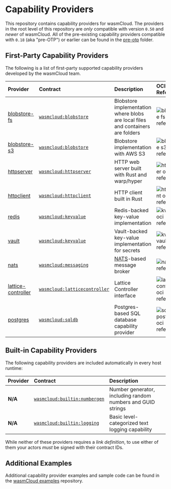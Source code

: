 # Capability Providers

This repository contains capability providers for wasmCloud. The providers 
in the root level of this repository are _only_ compatible with version `0.50`
and _newer_ of wasmCloud. All of the pre-existing capability providers compatible
with `0.18` (aka "pre-OTP") or earlier can be found in the [pre-otp](./pre-otp) folder.

## First-Party Capability Providers
The following is a list of first-party supported capability providers developed by the
wasmCloud team.

| Provider | Contract | Description | OCI Reference <img style="width: 250px" align="right" />  |
| :--- | :--- | :--- | :--- |
| [blobstore-fs](./blobstore-fs) | [`wasmcloud:blobstore`](https://github.com/wasmCloud/interfaces/tree/main/blobstore-fs) | Blobstore implementation where blobs are local files and containers are folders | <img alt='blobstore fs oci reference' src='https://img.shields.io/endpoint?url=https%3A%2F%2Fproud-bird-4896.cosmonic.io%2Fblobstore-fs' />
| [blobstore-s3](./blobstore-s3) | [`wasmcloud:blobstore`](https://github.com/wasmCloud/interfaces/tree/main/blobstore-s3) | Blobstore implementation with AWS S3 | <img alt='blobstore s3 oci reference' src='https://img.shields.io/endpoint?url=https%3A%2F%2Fproud-bird-4896.cosmonic.io%2Fblobstore-s3' />
| [httpserver](./httpserver-rs) | [`wasmcloud:httpserver`](https://github.com/wasmCloud/interfaces/tree/main/httpserver) | HTTP web server built with Rust and warp/hyper | <img alt='httpserver oci reference' src='https://img.shields.io/endpoint?url=https%3A%2F%2Fproud-bird-4896.cosmonic.io%2Fhttpserver' />
| [httpclient](./httpclient) | [`wasmcloud:httpclient`](https://github.com/wasmCloud/interfaces/tree/main/httpclient) | HTTP client built in Rust |  <img alt='httpclient oci reference' src='https://img.shields.io/endpoint?url=https%3A%2F%2Fproud-bird-4896.cosmonic.io%2Fhttpclient' />
| [redis](./kvredis) | [`wasmcloud:keyvalue`](https://github.com/wasmCloud/interfaces/tree/main/keyvalue) | Redis-backed key-value implementation | <img alt='kvredis oci reference' src='https://img.shields.io/endpoint?url=https%3A%2F%2Fproud-bird-4896.cosmonic.io%2Fkvredis' />
| [vault](./kv-vault) | [`wasmcloud:keyvalue`](https://github.com/wasmCloud/interfaces/tree/main/keyvalue) | Vault-backed key-value implementation for secrets | <img alt='kv-vault oci reference' src='https://img.shields.io/endpoint?url=https%3A%2F%2Fproud-bird-4896.cosmonic.io%2Fkv-vault' />
| [nats](./nats) | [`wasmcloud:messaging`](https://github.com/wasmCloud/interfaces/tree/main/messaging) | [NATS](https://nats.io)-based message broker | <img alt='nats oci reference' src='https://img.shields.io/endpoint?url=https%3A%2F%2Fproud-bird-4896.cosmonic.io%2Fnats_messaging' />
| [lattice-controller](./lattice-controller) | [`wasmcloud:latticecontroller`](https://github.com/wasmCloud/interfaces/tree/main/lattice-controller) | Lattice Controller interface | <img alt='lattice-controller oci reference' src='https://img.shields.io/endpoint?url=https%3A%2F%2Fproud-bird-4896.cosmonic.io%2Flattice-controller' />
| [postgres](./sqldb-postgres) | [`wasmcloud:sqldb`](https://github.com/wasmCloud/interfaces/tree/main/sqldb) | Postgres-based SQL database capability provider | <img alt='sqldb-postgres oci reference' src='https://img.shields.io/endpoint?url=https%3A%2F%2Fproud-bird-4896.cosmonic.io%2Fsqldb-postgres' />

## Built-in Capability Providers
The following capability providers are included automatically in every host runtime:

| Provider | Contract | Description |
| :--- | :--- | :--- |
| **N/A** | [`wasmcloud:builtin:numbergen`](https://github.com/wasmCloud/interfaces/tree/main/numbergen) | Number generator, including random numbers and GUID strings |
| **N/A** | [`wasmcloud:builtin:logging`](https://github.com/wasmCloud/interfaces/tree/main/logging) | Basic level-categorized text logging capability |

While neither of these providers requires a _link definition_, to use either of them your actors _must_ be signed with their contract IDs.

## Additional Examples
Additional capability provider examples and sample code can be found in the [wasmCloud examples](https://github.com/wasmCloud/examples) repository.